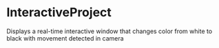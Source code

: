 InteractiveProject
==================

Displays a real-time interactive window that changes color from white to black with movement detected in camera
